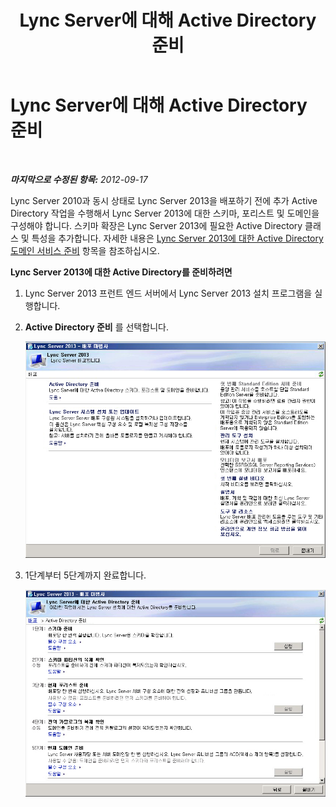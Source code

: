 ﻿---
title: Lync Server에 대해 Active Directory 준비
TOCTitle: Lync Server에 대해 Active Directory 준비
ms:assetid: 54cd597d-0c2d-479c-8c52-1babc53f71dc
ms:mtpsurl: https://technet.microsoft.com/ko-kr/library/JJ688059(v=OCS.15)
ms:contentKeyID: 49885767
ms.date: 08/24/2015
mtps_version: v=OCS.15
ms.translationtype: HT
---

# Lync Server에 대해 Active Directory 준비

 

_**마지막으로 수정된 항목:** 2012-09-17_

Lync Server 2010과 동시 상태로 Lync Server 2013을 배포하기 전에 추가 Active Directory 작업을 수행해서 Lync Server 2013에 대한 스키마, 포리스트 및 도메인을 구성해야 합니다. 스키마 확장은 Lync Server 2013에 필요한 Active Directory 클래스 및 특성을 추가합니다. 자세한 내용은 [Lync Server 2013에 대한 Active Directory 도메인 서비스 준비](lync-server-2013-preparing-active-directory-domain-services.md) 항목을 참조하십시오.

**Lync Server 2013에 대한 Active Directory를 준비하려면**

1.  Lync Server 2013 프런트 엔드 서버에서 Lync Server 2013 설치 프로그램을 실행합니다.

2.  **Active Directory 준비** 를 선택합니다.
    
    ![Lync Server 2013 배포 마법사, 시작 페이지](images/JJ688059.5f88ae18-9c3c-42ea-a91a-836ecf5d515f(OCS.15).jpg "Lync Server 2013 배포 마법사, 시작 페이지")

3.  1단계부터 5단계까지 완료합니다.
    
    ![배포 마법사, Active Directory 준비](images/JJ688059.eddd9e94-fa70-453f-8810-b99a2bf0844a(OCS.15).jpg "배포 마법사, Active Directory 준비")

